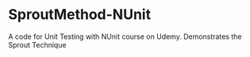 # SproutMethod-NUnit
A code for Unit Testing with NUnit course on Udemy. Demonstrates the Sprout Technique
